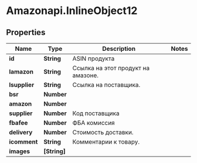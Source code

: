 # Amazonapi.InlineObject12

## Properties

Name | Type | Description | Notes
------------ | ------------- | ------------- | -------------
**id** | **String** | ASIN продукта | 
**lamazon** | **String** | Ссылка на этот продукт на амазоне. | 
**lsupplier** | **String** | Ссылка на поставщика. | 
**bsr** | **Number** |  | 
**amazon** | **Number** |  | 
**supplier** | **Number** | Код поставщика | 
**fbafee** | **Number** | ФБА комиссия | 
**delivery** | **Number** | Стоимость доставки. | 
**icomment** | **String** | Комментарии к товару. | 
**images** | **[String]** |  | 


